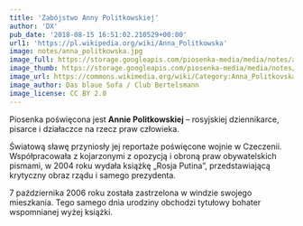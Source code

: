 ```yaml
---
title: 'Zabójstwo Anny Politkowskiej'
author: 'DX'
pub_date: '2018-08-15 16:51:02.210529+00:00'
url1: 'https://pl.wikipedia.org/wiki/Anna_Politkowska'
image: notes/anna_politkowska.jpg
image_full: https://storage.googleapis.com/piosenka-media/media/notes/anna_politkowska.jpg
image_thumb: https://storage.googleapis.com/piosenka-media/media/notes/anna_politkowska.jpg.0x300_q85_upscale.jpg
image_url: https://commons.wikimedia.org/wiki/Category:Anna_Politkovskaya#/media/File:Anna_Politkovskaja_auf_dem_Blaue_Sofa_(6343055435).jpg
image_author: Das blaue Sofa / Club Bertelsmann
image_license: CC BY 2.0
---
```


Piosenka poświęcona jest **Annie Politkowskiej** – rosyjskiej dziennikarce, pisarce i działaczce na rzecz praw człowieka.

Światową sławę przyniosły jej reportaże poświęcone wojnie w Czeczenii. Współpracowała z kojarzonymi z opozycją i obroną praw obywatelskich pismami, w 2004 roku wydała książkę „Rosja Putina”, przedstawiającą krytyczny obraz rządu i samego prezydenta.

7 października 2006 roku została zastrzelona w windzie swojego mieszkania. Tego samego dnia urodziny obchodzi tytułowy bohater wspomnianej wyżej książki.